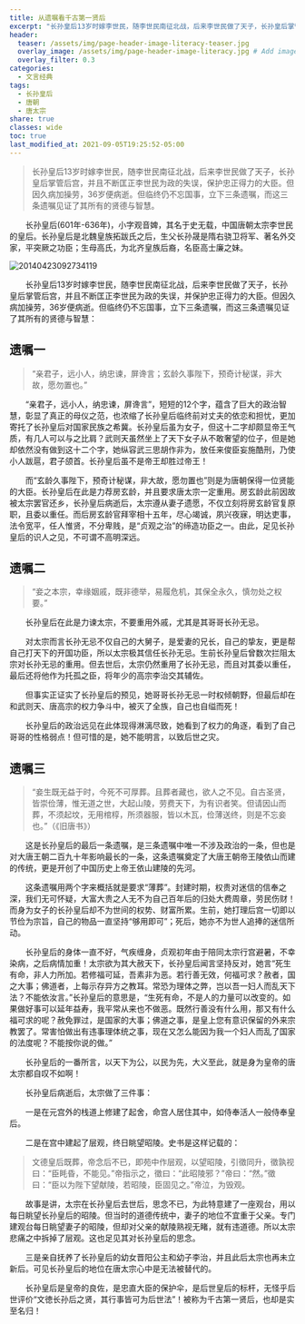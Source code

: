 ```yaml
---
title: 从遗嘱看千古第一贤后
excerpt: "长孙皇后13岁时嫁李世民，随李世民南征北战，后来李世民做了天子，长孙皇后掌管后宫，并且不断匡正李世民为政的失误，保护忠正得力的大臣。但因久病加操劳，36岁便病逝。但临终仍不忘国事，立下三条遗嘱，而这三条遗嘱见证了其所有的贤德与智慧。"
header:
  teaser: /assets/img/page-header-image-literacy-teaser.jpg
  overlay_image: /assets/img/page-header-image-literacy.jpg # Add image post (optional)
  overlay_filter: 0.3
categories:
  - 文言经典
tags: 
  - 长孙皇后
  - 唐朝
  - 唐太宗
share: true
classes: wide
toc: true
last_modified_at: 2021-09-05T19:25:52-05:00
---
```


>长孙皇后13岁时嫁李世民，随李世民南征北战，后来李世民做了天子，长孙皇后掌管后宫，并且不断匡正李世民为政的失误，保护忠正得力的大臣。但因久病加操劳，36岁便病逝。但临终仍不忘国事，立下三条遗嘱，而这三条遗嘱见证了其所有的贤德与智慧。

&emsp;&emsp;长孙皇后(601年-636年)，小字观音婢，其名于史无载，中国唐朝太宗李世民的皇后。长孙皇后是北魏皇族拓跋氏之后，生父长孙晟是隋右骁卫将军、著名外交家，平突厥之功臣；生母高氏，为北齐皇族后裔，名臣高士廉之妹。

![20140423092734119](https://cdn.jsdelivr.net/gh/kewtgh/PicSunflowers@main/img/20140423092734119.jpg)

&emsp;&emsp;长孙皇后13岁时嫁李世民，随李世民南征北战，后来李世民做了天子，长孙皇后掌管后宫，并且不断匡正李世民为政的失误，并保护忠正得力的大臣。但因久病加操劳，36岁便病逝。但临终仍不忘国事，立下三条遗嘱，而这三条遗嘱见证了其所有的贤德与智慧：

## 遗嘱一

> “亲君子，远小人，纳忠谏，屏谗言；玄龄久事陛下，预奇计秘谋，非大故，愿勿置也。”

&emsp;&emsp;“亲君子，远小人，纳忠谏，屏谗言”，短短的12个字，蕴含了巨大的政治智慧，彰显了真正的母仪之范，也浓缩了长孙皇后临终前对丈夫的依恋和担忧，更加寄托了长孙皇后对国家民族之希冀。长孙皇后虽为女子，但这十二字却颇显帝王气质，有几人可以与之比肩？武则天虽然坐上了天下女子从不敢奢望的位子，但是她却依然没有做到这十二个字，她纵容武三思胡作非为，放任来俊臣妄施酷刑，乃使小人跋扈，君子颌首。长孙皇后虽不是帝王却胜过帝王！

&emsp;&emsp;而“玄龄久事陛下，预奇计秘谋，非大故，愿勿置也”则是为唐朝保得一位贤能的大臣。长孙皇后在此是力荐房玄龄，并且要求唐太宗一定重用。房玄龄此前因故被太宗罢官还乡，长孙皇后病逝后，太宗遵从妻子遗愿，不仅立刻将房玄龄官复原职，且委以重任。而后房玄龄官拜宰相十五年，尽心竭诚，夙兴夜寐，明达吏事，法令宽平，任人惟贤，不分卑贱，是“贞观之治”的缔造功臣之一。由此，足见长孙皇后的识人之见，不可谓不高明深远。

## 遗嘱二

> “妾之本宗，幸缘姻戚，既非德举，易履危机，其保全永久，慎勿处之权要。”

&emsp;&emsp;长孙皇后在此是力谏太宗，不要重用外戚，尤其是其哥哥长孙无忌。

&emsp;&emsp;对太宗而言长孙无忌不仅自己的大舅子，是爱妻的兄长，自己的挚友，更是帮自己打天下的开国功臣，所以太宗极其信任长孙无忌。生前长孙皇后曾数次拦阻太宗对长孙无忌的重用。但去世后，太宗仍然重用了长孙无忌，而且对其委以重任，最后还将他作为托孤之臣，将年少的高宗李治交其辅佐。

&emsp;&emsp;但事实正证实了长孙皇后的预见，她哥哥长孙无忌一时权倾朝野，但最后却在和武则天、唐高宗的权力争斗中，被灭了全族，自己也自缢而死！

&emsp;&emsp;长孙皇后的政治远见在此体现得淋漓尽致，她看到了权力的角逐，看到了自己哥哥的性格弱点！但可惜的是，她不能明言，以致后世之灾。

## 遗嘱三

> “妾生既无益于时，今死不可厚葬。且葬者藏也，欲人之不见。自古圣贤，皆崇俭薄，惟无道之世，大起山陵，劳费天下，为有识者笑。但请因山而葬，不须起坟，无用棺椁，所须器服，皆以木瓦，俭薄送终，则是不忘妾也。”（《旧唐书》）

&emsp;&emsp;这是长孙皇后的最后一条遗嘱，是三条遗嘱中唯一不涉及政治的一条，但也是对大唐王朝二百九十年影响最长的一条，这条遗嘱奠定了大唐王朝帝王陵依山而建的传统，更是开创了中国历史上帝王依山建陵的先河。

&emsp;&emsp;这条遗嘱用两个字来概括就是要求“薄葬”。封建时期，权贵对迷信的信奉之深，我们无可怀疑，大富大贵之人无不为自己百年后的归处大费周章，劳民伤财！而身为女子的长孙皇后却不为世间的权势、财富所累。生前，她打理后宫一切即以节俭为宗旨，自己的物品一直坚持“够用即可”；死后，她亦不为世人追捧的迷信所动。

&emsp;&emsp;长孙皇后的身体一直不好，气疾缠身，贞观初年由于陪同太宗行宫避暑，不幸染病，之后病情加重！太宗欲为其大赦天下，长孙皇后闻言坚持反对，她言“死生有命，非人力所加。若修福可延，吾素非为恶。若行善无效，何福可求？赦者，国之大事；佛道者，上每示存异方之教耳。常恐为理体之弊，岂以吾一妇人而乱天下法？不能依汝言。”长孙皇后的意思是，“生死有命，不是人的力量可以改变的。如果做好事可以延年益寿，我平常从来也不做恶。既然行善没有什么用，那又有什么福可求的呢？赦免罪过，是国家的大事；佛道之事，是皇上您有意识保留的外来宗教罢了。常害怕做出有违事理体统之事，现在又怎么能因为我一个妇人而乱了国家的法度呢？不能按你说的做。”

&emsp;&emsp;长孙皇后的一番所言，以天下为公，以民为先，大义至此，就是身为皇帝的唐太宗都自叹不如啊！

&emsp;&emsp;长孙皇后病逝后，太宗做了三件事：

&emsp;&emsp;一是在元宫外的栈道上修建了起舍，命宫人居住其中，如侍奉活人一般侍奉皇后。

&emsp;&emsp;二是在宫中建起了层观，终日眺望昭陵。史书是这样记载的：

> 文德皇后既葬，帝念后不已，即苑中作层观，以望昭陵，引徵同升，徵孰视曰：“臣眊昏，不能见。”帝指示之，徵曰：“此昭陵邪？”帝曰：“然。”徵曰：“臣以为陛下望献陵，若昭陵，臣固见之。”帝泣，为毁观。

&emsp;&emsp;故事是讲，太宗在长孙皇后去世后，思念不已，为此特意建了一座观台，用以每日眺望长孙皇后的昭陵。但当时的道德传统中，妻子的地位不宜重于父亲。专门建观台每日眺望妻子的昭陵，但却对父亲的献陵熟视无睹，就有违道德。所以太宗悲痛之中拆掉了层观。这也足见其对长孙皇后的思念。

&emsp;&emsp;三是亲自抚养了长孙皇后的幼女晋阳公主和幼子李治，并且此后太宗也再未立新后。可见长孙皇后的地位在唐太宗心中是无法被替代的。

&emsp;&emsp;长孙皇后是皇帝的良佐，是忠直大臣的保护伞，是后世皇后的标杆，无怪乎后世评价“文徳长孙后之贤，其行事皆可为后世法”！被称为千古第一贤后，也却是实至名归！